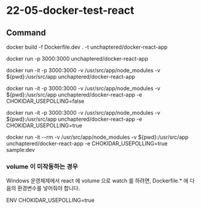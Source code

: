 # 22-05-docker-test-react


## Command

docker build -f Dockerfile.dev . -t unchaptered/docker-react-app

docker run -p 3000:3000 unchaptered/docker-react-app

docker run -it -p 3000:3000 -v /usr/src/app/node_modules -v ${pwd}:/usr/src/app unchaptered/docker-react-app 

docker run -it -p 3000:3000 -v /usr/src/app/node_modules -v ${pwd}:/usr/src/app unchaptered/docker-react-app -e CHOKIDAR_USEPOLLING=false

docker run -it -p 3000:3000 -v /usr/src/app/node_modules -v ${pwd}:/usr/src/app unchaptered/docker-react-app -e CHOKIDAR_USEPOLLING=true

docker run -it --rm -v /usr/src/app/node_modules -v ${pwd}:/usr/src/app unchaptered/docker-react-app -e CHOKIDAR_USEPOLLING=true sample:dev

### volume 이 미작동하는 경우

Windows 운영체제에서 react 에 volume 으로 watch 를 하려면, Dockerfile.* 에 다음의 환경변수를 넣어줘야 합니다.

ENV CHOKIDAR_USEPOLLING=true